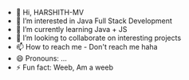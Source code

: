 - 👋 Hi, HARSHITH-MV
- 👀 I’m interested in Java Full Stack Development
- 🌱 I’m currently learning Java + JS 
- 💞️ I’m looking to collaborate on interesting projects
- 📫 How to reach me - Don't reach me haha
- 😄 Pronouns: ...
- ⚡ Fun fact: Weeb, Am a weeb

<!---
HARSHITH-MV/HARSHITH-MV is a ✨ special ✨ repository because its `README.md` (this file) appears on your GitHub profile.
You can click the Preview link to take a look at your changes.
--->
